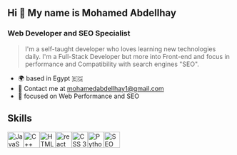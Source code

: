 
## Hi 👋 My name is **Mohamed Abdellhay**
### Web Developer and SEO Specialist

>I'm a self-taught developer who loves learning new technologies daily. I'm a Full-Stack Developer but more into Front-end and focus in performance and Compatibility with search engines "SEO".

+ 🌍  based in Egypt :egypt:
+ 📧 Contact me at [mohamedabdellhay1@gmail.com](mailto:mohamedabdellhay1@gmail.com)
+ 🧠 focused on Web Performance and SEO

## Skills
<div style="display: flex;">
  <a href="https://developer.mozilla.org/en-US/docs/Web/JavaScript" target="blank"><img src="https://raw.githubusercontent.com/danielcranney/readme-generator/main/public/icons/skills/javascript-colored.svg" width="36" alt="JavaScript"></a>
  <img src="https://stritymo.sirv.com/github/ISO_C%2B%2B_Logo.svg" width="36" alt="C++">
  <img src="https://raw.githubusercontent.com/danielcranney/readme-generator/main/public/icons/skills/html5-colored.svg" width="36" alt="HTML 5">
  <img src="https://raw.githubusercontent.com/danielcranney/readme-generator/main/public/icons/skills/react-colored.svg" width="36" alt="react">
  <img src="https://raw.githubusercontent.com/danielcranney/readme-generator/main/public/icons/skills/css3-colored.svg" width="36" alt="CSS 3">
  <img src="https://raw.githubusercontent.com/danielcranney/readme-generator/main/public/icons/skills/python-colored.svg" width="36" alt="Python">
  <img src="https://stritymo.sirv.com/github/SEO%20three.png" width="36" alt="SEO">
</div>

<!--
**mohamedabdellhay/mohamedabdellhay** is a ✨ _special_ ✨ repository because its `README.md` (this file) appears on your GitHub profile.

Here are some ideas to get you started:

- 🔭 I’m currently working on ...
- 🌱 I’m currently learning ...
- 👯 I’m looking to collaborate on ...
- 🤔 I’m looking for help with ...
- 💬 Ask me about ...
- 📫 How to reach me: ...
- 😄 Pronouns: ...
- ⚡ Fun fact: ...
-->
